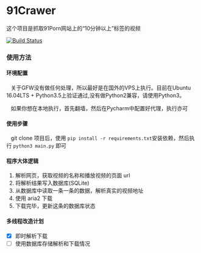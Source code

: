 # 91Crawer

这个项目是抓取91Porn网站上的“10分钟以上”标签的视频

[![Build Status](https://travis-ci.org/lizhaode/91Crawer.svg?branch=master)](https://travis-ci.org/lizhaode/91Crawer)

### 使用方法

#### 环境配置

    关于GFW没有做任何处理，所以最好是在国外的VPS上执行。目前在Ubuntu 16.04LTS + Python3.5上验证通过,没有做Python2兼容，请使用Python3。
    
    如果你想在本地执行，首先翻墙，然后在Pycharm中配置好代理，执行亦可
    
#### 使用步骤

    git clone 项目后，使用 `pip install -r requirements.txt`安装依赖，然后执行 `python3 main.py` 即可
 
 #### 程序大体逻辑
 
 1. 解析网页，获取视频的名称和播放视频的页面 url
 2. 将解析结果写入数据库(SQLite)
 3. 从数据库中读取一条一条的数据，解析真实的视频地址
 4. 使用 aria2 下载
 5. 下载完毕，更新这条的数据库状态
 
 
 #### 多线程改造计划
 
 - [x] 即时解析下载
 - [ ] 使用数据库存储解析和下载情况
